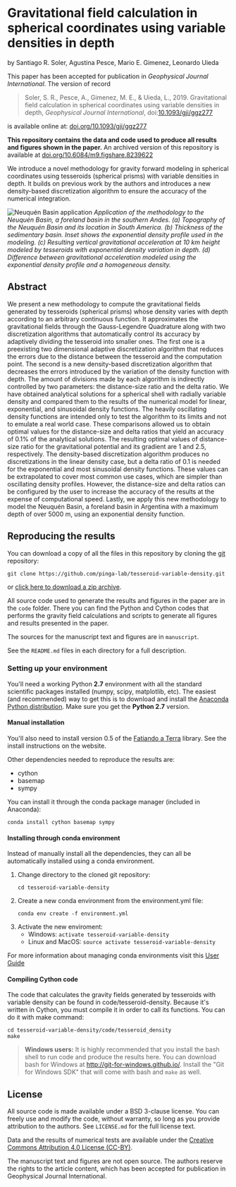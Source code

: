 # Gravitational field calculation in spherical coordinates using variable densities in depth

by
Santiago R. Soler,
Agustina Pesce,
Mario E. Gimenez,
Leonardo Uieda

This paper has been accepted for publication in *Geophysical Journal International*.
The version of record

> Soler, S. R., Pesce, A., Gimenez, M. E., & Uieda, L., 2019. Gravitational field
> calculation in spherical coordinates using variable densities in depth, 
> *Geophysical Journal International*, 
> doi:[10.1093/gji/ggz277](https://doi.org/10.1093/gji/ggz277)

is available online at: [doi.org/10.1093/gji/ggz277](https://doi.org/10.1093/gji/ggz277)

**This repository contains the data and code used to produce all results and figures shown
in the paper.**
An archived version of this repository is available at
[doi.org/10.6084/m9.figshare.8239622](https://doi.org/10.6084/m9.figshare.8239622)

We introduce a novel methodology for gravity forward modeling in spherical coordinates
using tesseroids (spherical prisms) with variable densities in depth. It builds on
previous work by the authors and introduces a new density-based discretization algorithm
to ensure the accuracy of the numerical integration.

![Neuquén Basin application](neuquen-basin-application.jpg)
*Application of the methodology to the Neuquén Basin, a foreland basin in the southern
Andes. (a) Topography of the Neuquén Basin and its location in South America. (b)
Thickness of the sedimentary basin. Inset shows the exponential density profile used in
the modeling. (c) Resulting vertical gravitational acceleration at 10 km height modeled
by tesseroids with exponential density variation in depth. (d) Difference between
gravitational acceleration modeled using the exponential density profile and a
homogeneous density.*

## Abstract

We present a new methodology to compute the gravitational fields generated by
tesseroids (spherical prisms) whose density varies with depth according to
an arbitrary continuous function.
It approximates the gravitational fields through the Gauss-Legendre Quadrature along
with two discretization algorithms that automatically control its accuracy by adaptively
dividing the tesseroid into smaller ones.
The first one is a preexisting two dimensional adaptive discretization algorithm that
reduces the errors due to the distance between the tesseroid and the computation point.
The second is a new density-based discretization algorithm that
decreases the errors introduced by the variation of the density function with depth.
The amount of divisions made by each algorithm is indirectly controlled
by two parameters: the distance-size ratio and the delta ratio.
We have obtained analytical solutions for a spherical shell with radially variable
density and compared them to the results of the numerical model for linear,
exponential, and sinusoidal density functions.
The heavily oscillating density functions are intended only to test the algorithm to its
limits and not to emulate a real world case.
These comparisons allowed us to obtain optimal values for the distance-size and
delta ratios that yield an accuracy of 0.1% of the analytical solutions.
The resulting optimal values of distance-size ratio for the gravitational potential and
its gradient are 1 and 2.5, respectively.
The density-based discretization algorithm produces no discretizations in the linear
density case, but a delta ratio of 0.1 is needed for the exponential and most sinusoidal
density functions.
These values can be extrapolated to cover most common use cases, which are simpler than
oscillating density profiles.
However, the distance-size and delta ratios can be configured by the user to increase
the accuracy of the results at the expense of computational speed.
Lastly, we apply this new methodology to model the Neuquén Basin, a foreland basin in
Argentina with a maximum depth of over 5000 m, using an exponential density function.

## Reproducing the results

You can download a copy of all the files in this repository by cloning the
[git](https://git-scm.com/) repository:

    git clone https://github.com/pinga-lab/tesseroid-variable-density.git

or [click here to download a zip archive](https://github.com/pinga-lab/tesseroid-variable-density/archive/master.zip).

All source code used to generate the results and figures in the paper are in
the `code` folder. There you can find the Python and Cython codes that
performs the gravity field calculations and scripts to generate all figures and results
presented in the paper.

The sources for the manuscript text and figures are in `manuscript`.

See the `README.md` files in each directory for a full description.


### Setting up your environment

You'll need a working Python **2.7** environment with all the standard
scientific packages installed (numpy, scipy, matplotlib, etc).  The easiest
(and recommended) way to get this is to download and install the
[Anaconda Python distribution](http://continuum.io/downloads#all).
Make sure you get the **Python 2.7** version.

#### Manual installation

You'll also need to install version 0.5 of the
[Fatiando a Terra](http://www.fatiando.org/) library.
See the install instructions on the website.

Other dependencies needed to reproduce the results are:

* cython
* basemap
* sympy

You can install it through the conda package manager (included in Anaconda):

```
conda install cython basemap sympy
```

#### Installing through conda environment

Instead of manually install all the dependencies, they can all be automatically
installed using a conda environment.

1. Change directory to the cloned git repository:
    ```
    cd tesseroid-variable-density
    ```
1. Create a new conda environment from the environment.yml file:
    ```
    conda env create -f environment.yml
    ```
1. Activate the new enviroment:
    * Windows: `activate tesseroid-variable-density`
    * Linux and MacOS: `source activate tesseroid-variable-density`

For more information about managing conda environments visit this
[User Guide](https://conda.io/docs/user-guide/tasks/manage-environments.html)

#### Compiling Cython code

The code that calculates the gravity fields generated by tesseroids with
variable density can be found in code/tesseroid-density. Because it's written
in Cython, you must compile it in order to call its functions. You can do it
with make command:

```
cd tesseroid-variable-density/code/tesseroid_density
make
```

> **Windows users:** It is highly recommended that you install the bash shell
> to run code and produce the results here.
> You can download bash for Windows at http://git-for-windows.github.io/.
> Install the "Git for Windows SDK" that will come with bash and `make` as
> well.


## License

All source code is made available under a BSD 3-clause license.  You can freely
use and modify the code, without warranty, so long as you provide attribution
to the authors.  See `LICENSE.md` for the full license text.

Data and the results of numerical tests are available under the
[Creative Commons Attribution 4.0 License (CC-BY)](https://creativecommons.org/licenses/by/4.0/).

The manuscript text and figures are not open source. The authors reserve the
rights to the article content, which has been accepted for publication in
Geophysical Journal International.

